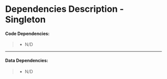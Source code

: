 # Dependencies Description - Singleton


#### **Code Dependencies:**
> * N/D

-----

#### **Data Dependencies:**
> * N/D